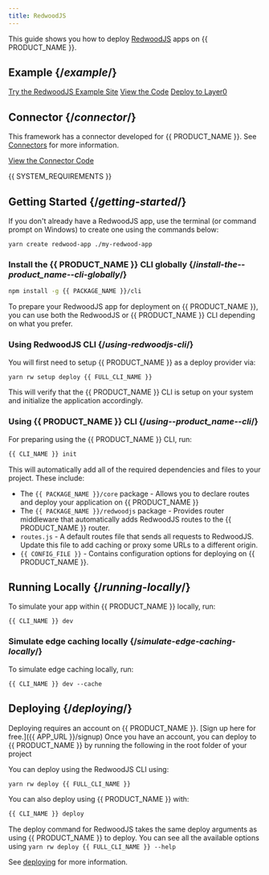 ```yaml
---
title: RedwoodJS
---
```


This guide shows you how to deploy [RedwoodJS](https://redwoodjs.com/) apps on {{ PRODUCT_NAME }}.

## Example {/*example*/}

[Try the RedwoodJS Example Site](https://layer0-docs-layer0-redwoodjs-example-default.layer0-limelight.link/?button)
[View the Code](https://github.com/layer0-docs/layer0-redwoodjs-example?button)
[Deploy to Layer0](https://app.layer0.co/deploy?button&deploy&repo=https%3A%2F%2Fgithub.com%2Flayer0-docs%2Flayer0-redwoodjs-example)

## Connector {/*connector*/}

This framework has a connector developed for {{ PRODUCT_NAME }}. See [Connectors](connectors) for more information.

[View the Connector Code](https://github.com/layer0-docs/layer0-connectors/tree/main/layer0-redwood-connector?button)

{{ SYSTEM_REQUIREMENTS }}

## Getting Started {/*getting-started*/}

If you don't already have a RedwoodJS app, use the terminal (or command prompt on Windows) to create one using the commands below:

```
yarn create redwood-app ./my-redwood-app
```

### Install the {{ PRODUCT_NAME }} CLI globally {/*install-the--product_name--cli-globally*/}

```bash
npm install -g {{ PACKAGE_NAME }}/cli
```

To prepare your RedwoodJS app for deployment on {{ PRODUCT_NAME }}, you can use both the RedwoodJS or {{ PRODUCT_NAME }} CLI depending on what you prefer.

### Using RedwoodJS CLI {/*using-redwoodjs-cli*/}

You will first need to setup {{ PRODUCT_NAME }} as a deploy provider via:

```bash
yarn rw setup deploy {{ FULL_CLI_NAME }}
```

This will verify that the {{ PRODUCT_NAME }} CLI is setup on your system and initialize the application accordingly.

### Using {{ PRODUCT_NAME }} CLI {/*using--product_name--cli*/}

For preparing using the {{ PRODUCT_NAME }} CLI, run:

```bash
{{ CLI_NAME }} init
```

This will automatically add all of the required dependencies and files to your project. These include:

- The `{{ PACKAGE_NAME }}/core` package - Allows you to declare routes and deploy your application on {{ PRODUCT_NAME }}
- The `{{ PACKAGE_NAME }}/redwoodjs` package - Provides router middleware that automatically adds RedwoodJS routes to the {{ PRODUCT_NAME }} router.
- `routes.js` - A default routes file that sends all requests to RedwoodJS. Update this file to add caching or proxy some URLs to a different origin.
- `{{ CONFIG_FILE }}` - Contains configuration options for deploying on {{ PRODUCT_NAME }}.

## Running Locally {/*running-locally*/}

To simulate your app within {{ PRODUCT_NAME }} locally, run:

```
{{ CLI_NAME }} dev
```

### Simulate edge caching locally {/*simulate-edge-caching-locally*/}

To simulate edge caching locally, run:

```
{{ CLI_NAME }} dev --cache
```

## Deploying {/*deploying*/}

Deploying requires an account on {{ PRODUCT_NAME }}. [Sign up here for free.]({{ APP_URL }}/signup) Once you have an account, you can deploy to {{ PRODUCT_NAME }} by running the following in the root folder of your project

You can deploy using the RedwoodJS CLI using:

```bash
yarn rw deploy {{ FULL_CLI_NAME }}
```

You can also deploy using {{ PRODUCT_NAME }} with:

```bash
{{ CLI_NAME }} deploy
```

The deploy command for RedwoodJS takes the same deploy arguments as using {{ PRODUCT_NAME }} to deploy. You can see all the available options using `yarn rw deploy {{ FULL_CLI_NAME }} --help`

See [deploying](deploying) for more information.
